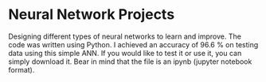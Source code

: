 # Neural Network Projects
 Designing different types of neural networks to learn and improve.
The code was written using Python.
I achieved an accuracy of 96.6 % on testing data using this simple ANN. If you would like to test it or use it, you can simply download it. Bear in mind that the file is an ipynb (jupyter notebook format).
